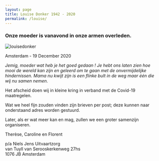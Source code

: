 ```yaml
---
layout: page
title: Louise Donker 1942 - 2020
permalink: /louise/
---
```


### Onze moeder is vanavond in onze armen overleden.

![louisedonker](https://prisse.nl/assets/louisedonker.jpg)  

Amsterdam - 19 December 2020

*Jemig, moeder wat heb je het goed gedaan ! Je hebt ons laten zien hoe mooi de wereld kan zijn en geleerd om te gaan met de onvermijdelijke hindernissen. Mama nu kwijt zijn is een flinke bult in de weg maar één die wij nu samen nemen.*  

Het afscheid doen wij in kleine kring in verband met de Covid-19 maatregelen.

Wat we heel fijn zouden vinden zijn brieven per post; deze kunnen naar onderstaand adres worden gestuurd.

Later, als er wat meer kan en mag, zullen we een groter samenzijn organiseren.

Therèse, Caroline en Florent

p/a Niels Jens Uitvaartzorg  
van Tuyll van Serooskerkenweg 27hs  
1076 JB Amsterdam
